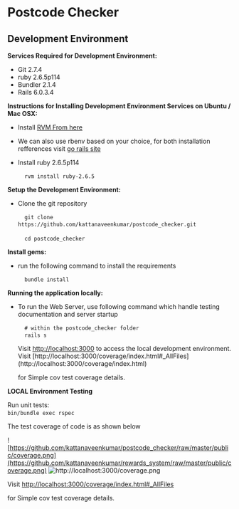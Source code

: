 Postcode Checker
=========

## Development Environment

__Services Required for Development Environment:__
- Git 2.7.4
- ruby 2.6.5p114
- Bundler 2.1.4
- Rails 6.0.3.4


__Instructions for Installing Development Environment Services on Ubuntu / Mac OSX:__

- Install [RVM From here](https://rvm.io/rvm/install)
- We can also use rbenv based on your choice, for both installation refferences visit [go rails site](https://gorails.com/setup/)


- Install ruby 2.6.5p114

		rvm install ruby-2.6.5

__Setup the Development Environment:__

- Clone the git repository

		git clone https://github.com/kattanaveenkumar/postcode_checker.git

		cd postcode_checker

__Install gems:__        

- run the following command to install the requirements

		bundle install


__Running the application locally:__

- To run the Web Server, use following command which handle testing documentation and server startup

		# within the postcode_checker folder
		rails s

	Visit [http://localhost:3000](http://localhost:3000) to access the local development environment.
	Visit [http://localhost:3000/coverage/index.html#_AllFiles]
	(http://localhost:3000/coverage/index.html) 
	
	for Simple cov test coverage details.
    

__LOCAL Environment Testing__  

Run unit tests:  
`bin/bundle exec rspec`

The test coverage of code is as shown below

![https://github.com/kattanaveenkumar/postcode_checker/raw/master/public/coverage.png](https://github.com/kattanaveenkumar/rewards_system/raw/master/public/coverage.png)
![http://localhost:3000/coverage.png](http://localhost:3000/coverage.png)
 	
Visit [http://localhost:3000/coverage/index.html#_AllFiles](http://localhost:3000/coverage/index.html)
	  
for Simple cov test coverage details.
